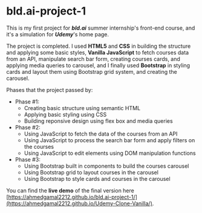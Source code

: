 # bld.ai-project-1
This is my first project for ***bld.ai*** summer internship's front-end course, and it's a simulation for ***Udemy***'s home page.

The project is completed.
I used **HTML5** and **CSS** in building the structure and applying some basic styles, **Vanilla JavaScript** to fetch courses data from an API, manipulate search bar form, creating courses cards, and applying media queries to carousel, and I finally used **Bootstrap** in styling cards and layout them using Bootstrap grid system, and creating the carousel.

Phases that the project passed by:
- Phase #1:
  - Creating basic structure using semantic HTML
  - Applying basic styling using CSS
  - Building reponsive design using flex box and media queries
- Phase #2:
  - Using JavaScript to fetch the data of the courses from an API
  - Using JavaScript to process the search bar form and apply filters on the courses
  - Using JavaScript to edit elements using DOM manipulation functions
- Phase #3:
  - Using Bootstrap built in components to build the courses carousel
  - Using Bootstrap grid to layout courses in the carousel
  - Using Bootstrap to style cards and courses in the carousel

You can find the **live demo** of the final version here [https://ahmedgamal2212.github.io/bld.ai-project-1/](https://ahmedgamal2212.github.io/Udemy-Clone-Vanilla/).
